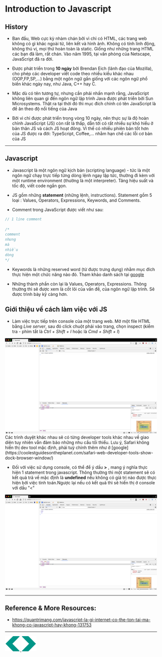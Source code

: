 # Introduction to Javascript
## History
- Ban đầu, Web cực kỳ nhàm chán bởi vì chỉ có HTML, các trang web không có gì khác ngoài từ, liên kết và hình ảnh. Không có tính linh động, không thú vị, mọi thứ hoàn toàn là static. Giống như những trang HTML các bạn đã làm, rất chán. Vào năm 1995, tại văn phòng của Netscape, JavaScript đã ra đời.
- Được phát triển trong **10 ngày** bởi Brendan Eich (lãnh đạo của Mozilla), cho phép các developer viết code theo nhiều kiểu khác nhau (OOP,FP,SP,...) bằng một ngôn ngữ gần giống với các ngôn ngữ phổ biến khác ngày nay, như Java, C++ hay C.

- Mặc dù có tên tương tự, nhưng cần phải nhấn mạnh rằng, JavaScript không liên quan gì đến ngôn ngữ lập trình Java được phát triển bởi Sun Microsystems. Thật ra tại thời đó thì mục đích chính có tên JavaScript là để ăn theo độ nổi tiếng của Java

- Bởi vì chỉ được phát triển trong vòng 10 ngày, nên thực sự là độ hoàn chỉnh JavaScript (JS) còn rất là thấp, dẫn tới có rất nhiều sự khó hiểu ở bản thân JS và cách JS hoạt đông. Vì thế có nhiều phiên bản tốt hơn của JS được ra đời: TypeScript, Coffee,... nhằm hạn chế các lỗi cơ bản của JS

---

## Javascript
- Javascript là một ngôn ngữ kịch bản (scripting language) - tức là một ngôn ngữ chạy trực tiếp từng dòng lệnh ngay lập tức, thường đi kèm với một runtime environment (thường là một interpreter). Tăng hiệu suất và tốc độ, viết code ngắn gọn.

- JS gồm những **statement** (những lệnh, instructions). Statement gồm 5 loại : Values, Operators, Expressions, Keywords, and Comments.

- Comment trong JavaScript được viết như sau:

```js
// 1 line comment

/*
comment 
nhưng
mà 
nhiều
dòng
*/

```
- Keywords là những reserved word (từ được trưng dụng) nhằm mục đích thực hiện một chức năng nào đó. Tham khảo danh sách tại [google](https://www.w3schools.com/js/js_reserved.asp)

- Những thành phần còn lại là Values, Operators, Expressions. Thông thường thì sẽ được xem là cốt lõi của vấn đề, của ngôn ngữ lập trình. Sẽ được trình bày kỹ càng hơn.

## Giới thiệu về cách làm việc với JS
- Làm việc trực tiếp trên console của một trang web. Mở một file HTML bằng *Live server*, sau đó click chuột phải vào trang, chọn inspect (kiểm tra - phím tắt là *Ctrl + Shift + I* hoặc là *Cmd + Shift + I*)
<img src="../sources/C4EJS/C4EJS-Lecture-5.1.png">
Các trình duyệt khác nhau sẽ có từng developer tools khác nhau về giao diện tuy nhiên vẫn đảm bảo những nhu cầu tối thiểu. Lưu ý, Safari không hiển thị dev tool mặc định, phải tuỳ chỉnh thêm như ở [google](https://coolestguidesontheplanet.com/safari-web-developer-tools-show-dock-browser-window/)

- Đối với việc sử dụng console, có thể để ý dấu **>** , mang ý nghĩa thực hiện 1 statement trong javascript. Thông thường thì một statement sẽ có kết quả trả về mặc định là **undefined** nếu không có giá trị nào được thực hiện bởi việc tính toán.Ngược lại nếu có kết quả thì sẽ hiển thị ở console với dấu "<"
<img src="../sources/C4EJS/C4EJS-Lecture-5.2.png">

---

## Reference & More Resources: 
* https://quantrimang.com/javascript-la-gi-internet-co-the-ton-tai-ma-khong-co-javascript-hay-khong-131753





---
<!-- Navigator -->
<div>
<a href="./Lecture-03.1.CSS-III.md">
    <img width=50 src="../sources/left-arrow.svg" >
</a>
<a href="./Lecture-05.2.Values-Variable-DataType.md">
    <img  width=50 src="../sources/right-arrow.svg">
    </a>
</div>
<!-- Navigator -->
